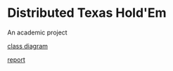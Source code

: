# Distributed Texas Hold'Em

An academic project

[class diagram](https://drive.google.com/file/d/0B5CxUDoGDKvkaEZXd2lJN3pxU1k/view?pref=2&pli=1)

[report](https://drive.google.com/folderview?id=0B0kkcZ_2d4pGbzVvUUZ2OUZRMnM&usp=sharing)

